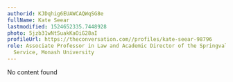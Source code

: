 ```yaml
---
authorid: KJDqhig6EUAWCAQWqSG8e
fullName: Kate Seear
lastmodified: 1524652335.7448928
photo: 5jzb31wNtSuakKaOiG28aI
profileUrl: https://theconversation.com//profiles/kate-seear-98796
role: Associate Professor in Law and Academic Director of the Springvale Monash Legal
  Service, Monash University
---
```

No content found